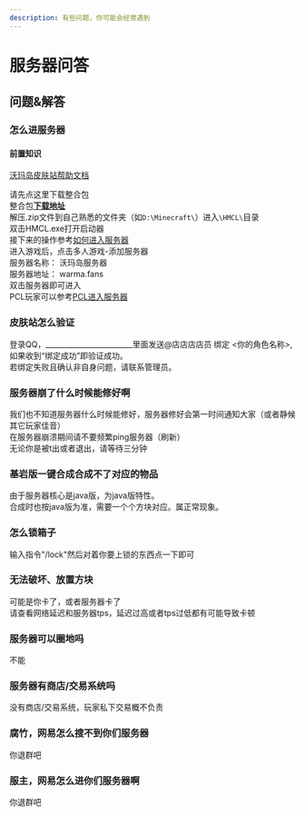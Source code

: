 ```yaml
---
description: 有些问题，你可能会经常遇到
---
```


# 服务器问答
## 问题&解答

### 怎么进服务器

#### 前置知识  
[沃玛岛皮肤站帮助文档](../First/Readme/pi-fu-zhan-wen-dang)  
   
请先点这里下载整合包   
整合包[**下载地址**](https://pds.zroevn.cn/s/4dLuR9cGyUS)  
 解压.zip文件到自己熟悉的文件夹（如`D:\Minecraft\`）进入`\HMCL\`目录\
 双击HMCL.exe打开启动器\
 接下来的操作参考[如何进入服务器](../serverDocs/enterTheServer/java-ban-jia-ru-fu-wu-qi)  
 进入游戏后，点击多人游戏-添加服务器  
 服务器名称： 沃玛岛服务器  
 服务器地址： warma.fans  
 双击服务器即可进入  
 PCL玩家可以参考[PCL进入服务器](../LancherConfig/pcl-qi-dong-qi.md)

### 皮肤站怎么验证

登录QQ，________________________里面发送@店店店店员 绑定 <你的角色名称>,如果收到“绑定成功”即验证成功。  
若绑定失败且确认非自身问题，请联系管理员。

### 服务器崩了什么时候能修好啊

我们也不知道服务器什么时候能修好，服务器修好会第一时间通知大家（或者静候其它玩家佳音）    
在服务器崩溃期间请不要频繁ping服务器（刷新）       
无论你是被t出或者退出，请等待三分钟

### 基岩版一键合成合成不了对应的物品

由于服务器核心是java版，为java版特性。  
合成时也按java版为准，需要一个个方块对应。属正常现象。  

### 怎么锁箱子

输入指令"/lock"然后对着你要上锁的东西点一下即可

### 无法破坏、放置方块

可能是你卡了，或者服务器卡了   
请查看网络延迟和服务器tps，延迟过高或者tps过低都有可能导致卡顿   

### 服务器可以圈地吗

不能

### 服务器有商店/交易系统吗

没有商店/交易系统，玩家私下交易概不负责

### 腐竹，网易怎么搜不到你们服务器

你退群吧

### 服主，网易怎么进你们服务器啊

你退群吧

